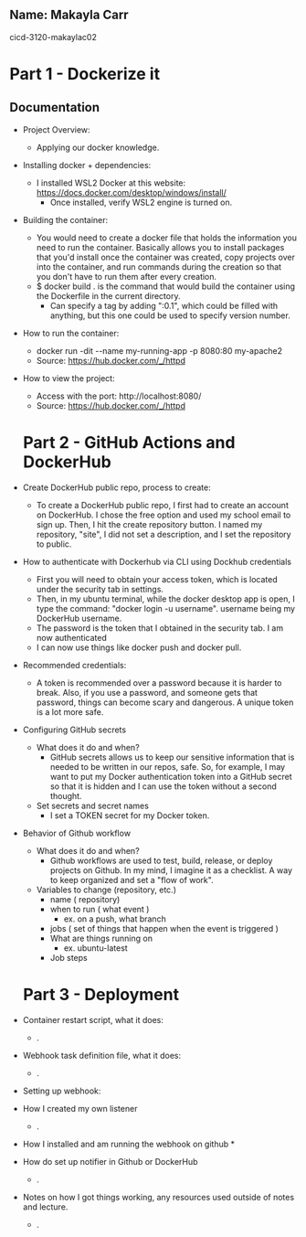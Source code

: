 ## Name: Makayla Carr
 cicd-3120-makaylac02

# Part 1 - Dockerize it
## Documentation

* Project Overview:
  * Applying our docker knowledge.
* Installing docker + dependencies:
  * I installed WSL2 Docker at this website: https://docs.docker.com/desktop/windows/install/
    * Once installed, verify WSL2 engine is turned on.
* Building the container: 
  * You would need to create a docker file that holds the information you need to run the container. Basically allows you to install packages that you'd install once the container was created, copy projects over into the container, and run commands during the creation so that you don't have to run them after every creation.
  * $ docker build . is the command that would build the container using the Dockerfile in the current directory. 
    * Can specify a tag by adding ":0.1", which could be filled with anything, but this one could be used to specify version number. 
* How to run the container: 
  * docker run -dit --name my-running-app -p 8080:80 my-apache2
  * Source: https://hub.docker.com/_/httpd
* How to view the project:
  * Access with the port: http://localhost:8080/
  * Source: https://hub.docker.com/_/httpd


  # Part 2 - GitHub Actions and DockerHub
  
* Create DockerHub public repo, process to create:
  * To create a DockerHub public repo, I first had to create an account on DockerHub. I chose the free option and used my school email to sign up. Then, I hit the create repository button. I named my repository, "site", I did not set a description, and I set the repository to public. 
* How to authenticate with Dockerhub via CLI using Dockhub credentials
  * First you will need to obtain your access token, which is located under the security tab in settings.
  * Then, in my ubuntu terminal, while the docker desktop app is open, I type the command: "docker login -u username". username being my DockerHub username. 
  * The password is the token that I obtained in the security tab. I am now authenticated
  * I can now use things like docker push and docker pull.
* Recommended credentials: 
  * A token is recommended over a password because it is harder to break. Also, if you use a password, and someone gets that password, things can become scary and dangerous. A unique token is a lot more safe.
* Configuring GitHub secrets
  * What does it do and when?
    * GitHub secrets allows us to keep our sensitive information that is needed to be written in our repos, safe. So, for example, I may want to put my Docker authentication token into a GitHub secret so that it is hidden and I can use the token without a second thought. 
  * Set secrets and secret names
    * I set a TOKEN secret for my Docker token.
* Behavior of Github workflow
  * What does it do and when? 
    * Github workflows are used to test, build, release, or deploy projects on Github. In my mind, I imagine it as a checklist. A way to keep organized and set a "flow of work".
  * Variables to change (repository, etc.)
    * name ( repository)
    * when to run ( what event )
      * ex. on a push, what branch
    * jobs ( set of things that happen when the event is triggered ) 
    * What are things running on
      * ex. ubuntu-latest
    * Job steps 

  # Part 3 - Deployment

* Container restart script, what it does:
  * .
* Webhook task definition file, what it does: 
  * .
* Setting up webhook: 
* How I created my own listener
  * .
* How I installed and am running the webhook on github
  * 
* How do set up notifier in Github or DockerHub
  * .
    
* Notes on how I got things working, any resources used outside of notes and lecture.
  * .
